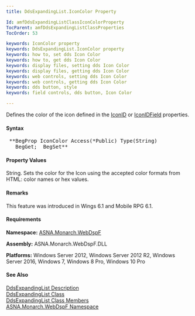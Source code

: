 ```yaml
---
title: DdsExpandingList.IconColor Property

Id: amfDdsExpandingListClassIconColorProperty
TocParent: amfDdsExpandingListClassProperties
TocOrder: 53

keywords: IconColor property
keywords: DdsExpandingList.IconColor property
keywords: how to, set dds Icon Color
keywords: how to, get dds Icon Color
keywords: display files, setting dds Icon Color
keywords: display files, getting dds Icon Color
keywords: web controls, setting dds Icon Color
keywords: web controls, getting dds Icon Color
keywords: dds button, style
keywords: field controls, dds button, Icon Color

---
```


Defines the color of the icon defined in the [IconID](amfDdsExpandingListClassIconIDProperty.html) or [IconIDField](amfDdsExpandingListClassIconIDFieldProperty.html) properties.

#### Syntax
<pre class="syntax"> **BegProp IconColor Access(*Public) Type(String)
   BegGet;  BegSet** </pre>

#### Property Values
String. Sets the color for the Icon using the accepted color formats from HTML: color names or hex values.

#### Remarks
This feature was introduced in Wings 6.1 and Mobile RPG 6.1.

#### Requirements
**Namespace:** [ASNA.Monarch.WebDspF](amfWebDspFNamespace.html)

**Assembly:** ASNA.Monarch.WebDspF.DLL

**Platforms:** Windows Server 2012, Windows Server 2012 R2, Windows Server 2016, Windows 7, Windows 8 Pro, Windows 10 Pro

#### See Also
[DdsExpandingList Description](amfUnderstandingLists.html)<br /> [DdsExpandingList Class](amfDdsExpandingListClass.html) <br /> [ DdsExpandingList Class Members](amfDdsExpandingListClassMembers.html) <br /> [ ASNA.Monarch.WebDspF Namespace](amfWebDspFNamespace.html) 
